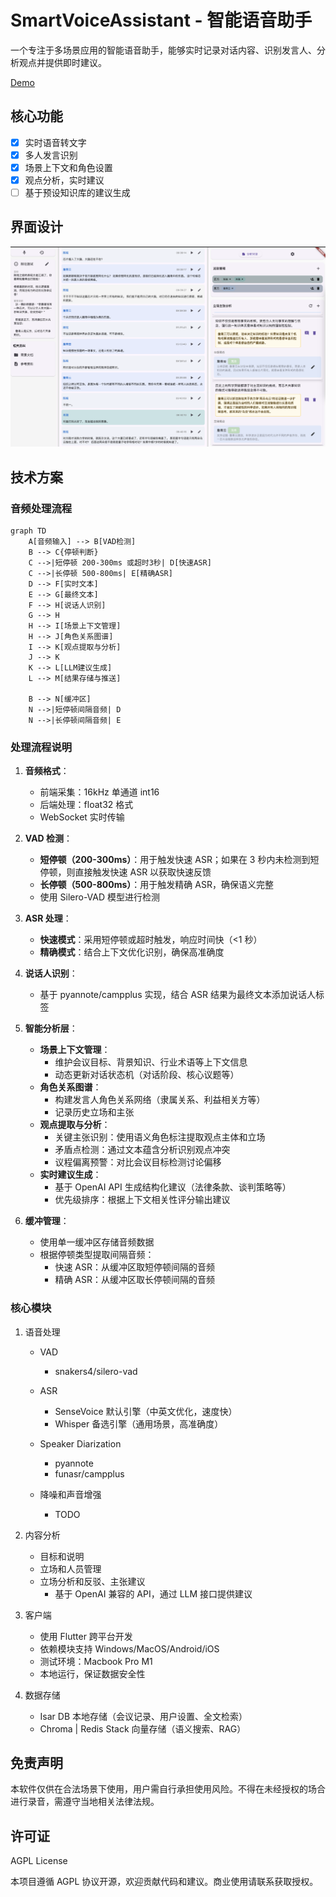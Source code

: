 # SmartVoiceAssistant - 智能语音助手

一个专注于多场景应用的智能语音助手，能够实时记录对话内容、识别发言人、分析观点并提供即时建议。

[Demo](https://www.bilibili.com/video/BV1eRPAeqEhA/?vd_source=404c3b2266008e965fbdc06a4f0b001e)

## 核心功能

- [x] 实时语音转文字
- [x] 多人发言识别
- [x] 场景上下文和角色设置
- [x] 观点分析，实时建议
- [ ] 基于预设知识库的建议生成

## 界面设计

![主界面布局](./images/main_layout.jpg)

## 技术方案

### 音频处理流程

```mermaid
graph TD
    A[音频输入] --> B[VAD检测]
    B --> C{停顿判断}
    C -->|短停顿 200-300ms 或超时3秒| D[快速ASR]
    C -->|长停顿 500-800ms| E[精确ASR]
    D --> F[实时文本]
    E --> G[最终文本]
    F --> H[说话人识别]
    G --> H
    H --> I[场景上下文管理]
    H --> J[角色关系图谱]
    I --> K[观点提取与分析]
    J --> K
    K --> L[LLM建议生成]
    L --> M[结果存储与推送]

    B --> N[缓冲区]
    N -->|短停顿间隔音频| D
    N -->|长停顿间隔音频| E
```

### 处理流程说明

1. **音频格式**：

   - 前端采集：16kHz 单通道 int16
   - 后端处理：float32 格式
   - WebSocket 实时传输

2. **VAD 检测**：

   - **短停顿（200-300ms）**：用于触发快速 ASR；如果在 3 秒内未检测到短停顿，则直接触发快速 ASR 以获取快速反馈
   - **长停顿（500-800ms）**：用于触发精确 ASR，确保语义完整
   - 使用 Silero-VAD 模型进行检测

3. **ASR 处理**：

   - **快速模式**：采用短停顿或超时触发，响应时间快（<1 秒）
   - **精确模式**：结合上下文优化识别，确保高准确度

4. **说话人识别**：

   - 基于 pyannote/campplus 实现，结合 ASR 结果为最终文本添加说话人标签

5. **智能分析层**：

   - **场景上下文管理**：
     - 维护会议目标、背景知识、行业术语等上下文信息
     - 动态更新对话状态机（对话阶段、核心议题等）
   - **角色关系图谱**：
     - 构建发言人角色关系网络（隶属关系、利益相关方等）
     - 记录历史立场和主张
   - **观点提取与分析**：
     - 关键主张识别：使用语义角色标注提取观点主体和立场
     - 矛盾点检测：通过文本蕴含分析识别观点冲突
     - 议程偏离预警：对比会议目标检测讨论偏移
   - **实时建议生成**：
     - 基于 OpenAI API 生成结构化建议（法律条款、谈判策略等）
     - 优先级排序：根据上下文相关性评分输出建议

6. **缓冲管理**：
   - 使用单一缓冲区存储音频数据
   - 根据停顿类型提取间隔音频：
     - 快速 ASR：从缓冲区取短停顿间隔的音频
     - 精确 ASR：从缓冲区取长停顿间隔的音频

### 核心模块

1. 语音处理

   - VAD
     - snakers4/silero-vad
   - ASR
     - SenseVoice 默认引擎（中英文优化，速度快）
     - Whisper 备选引擎（通用场景，高准确度）
   - Speaker Diarization

     - pyannote
     - funasr/campplus

   - 降噪和声音增强
     - TODO

2. 内容分析

   - 目标和说明
   - 立场和人员管理
   - 立场分析和反驳、主张建议
     - 基于 OpenAI 兼容的 API，通过 LLM 接口提供建议

3. 客户端

   - 使用 Flutter 跨平台开发
   - 依赖模块支持 Windows/MacOS/Android/iOS
   - 测试环境：Macbook Pro M1
   - 本地运行，保证数据安全性

4. 数据存储
   - Isar DB 本地存储（会议记录、用户设置、全文检索）
   - Chroma | Redis Stack 向量存储（语义搜索、RAG）

## 免责声明

本软件仅供在合法场景下使用，用户需自行承担使用风险。不得在未经授权的场合进行录音，需遵守当地相关法律法规。

## 许可证

AGPL License

本项目遵循 AGPL 协议开源，欢迎贡献代码和建议。商业使用请联系获取授权。
